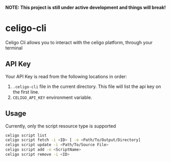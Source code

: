 **NOTE: This project is still under active development and things will break!**

# celigo-cli
Celigo Cli allows you to interact with the celigo platform, through your terminal

## API Key
Your API Key is read from the following locations in order:
1. `.celigo-cli` file in the current directory. This file will list the api key on the first line.
2. `CELIGO_API_KEY` environment variable.

## Usage
Currently, only the script resource type is supported
```bash
celigo script list
celigo script fetch -i <ID> [ -o <Path/To/Output/Directory]
celigo script update -i <Path/To/Source File>
celigo script add -n <ScriptName>
celigo script remove -i <ID>
```
